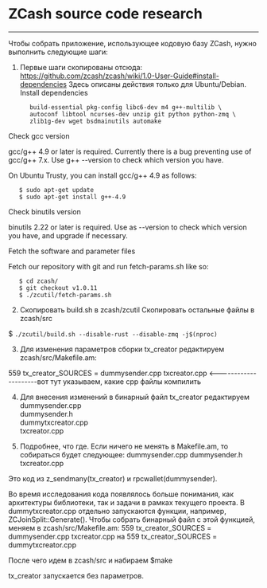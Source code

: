 # ZCash source code research
------------------

Чтобы собрать приложение, использующее кодовую базу ZCash, нужно выполнить следующие шаги:
1. Первые шаги скопированы отсюда: https://github.com/zcash/zcash/wiki/1.0-User-Guide#install-dependencies
Здесь описаны действия только для Ubuntu/Debian.
Install dependencies

```$ sudo apt-get install \
      build-essential pkg-config libc6-dev m4 g++-multilib \
      autoconf libtool ncurses-dev unzip git python python-zmq \
      zlib1g-dev wget bsdmainutils automake
```

Check gcc version

gcc/g++ 4.9 or later is required. Currently there is a bug preventing use of gcc/g++ 7.x. Use g++ --version to check which version you have.

On Ubuntu Trusty, you can install gcc/g++ 4.9 as follows:

```$ sudo add-apt-repository ppa:ubuntu-toolchain-r/test
   $ sudo apt-get update
   $ sudo apt-get install g++-4.9
```

Check binutils version

binutils 2.22 or later is required. Use as --version to check which version you have, and upgrade if necessary.

Fetch the software and parameter files

Fetch our repository with git and run fetch-params.sh like so:

```$ git clone https://github.com/zcash/zcash.git
   $ cd zcash/
   $ git checkout v1.0.11
   $ ./zcutil/fetch-params.sh
```

2. Скопировать build.sh в zcash/zcutil
   Скопировать остальные файлы в zcash/src

$ ```./zcutil/build.sh --disable-rust --disable-zmq -j$(nproc)```

3. Для изменения параметров сборки tx_creator редактируем zcash/src/Makefile.am:

559 tx_creator_SOURCES = dummysender.cpp txcreator.cpp <---------------------вот тут указываем, какие cpp файлы компилить

4. Для внесения изменений в бинарный файл tx_creator редактируем 
  dummysender.cpp		
  dummysender.h		
  dummytxcreator.cpp	
  txcreator.cpp

5. Подробнее, что где.
Если ничего не менять в Makefile.am, то собираться будет следующее:
dummysender.cpp
dummysender.h
txcreator.cpp

Это код из z_sendmany(tx_creator) и rpcwallet(dummysender).

Во время исследования кода появлялось больше понимания, как архитектуры библиотеки, так и задачи в рамках текущего проекта.
В dummytxcreator.cpp отдельно запускаются функции, например, ZCJoinSplit::Generate(). Чтобы собрать бинарный файл с этой функцией, меняем в zcash/src/Makefile.am:
559 tx_creator_SOURCES = dummysender.cpp txcreator.cpp
на
559 tx_creator_SOURCES = dummytxcreator.cpp

После чего идем в zcash/src и набираем
$make

tx_creator запускается без параметров.
